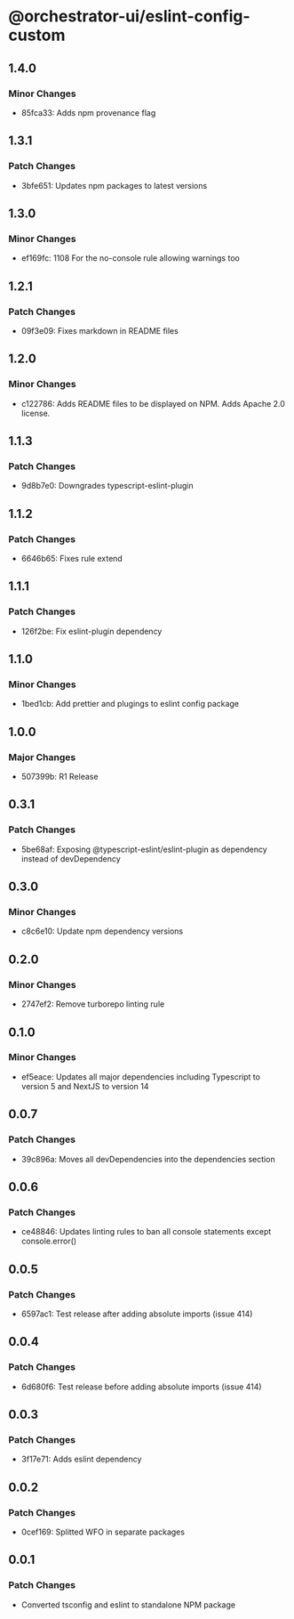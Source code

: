 # @orchestrator-ui/eslint-config-custom

## 1.4.0

### Minor Changes

-   85fca33: Adds npm provenance flag

## 1.3.1

### Patch Changes

-   3bfe651: Updates npm packages to latest versions

## 1.3.0

### Minor Changes

-   ef169fc: 1108 For the no-console rule allowing warnings too

## 1.2.1

### Patch Changes

-   09f3e09: Fixes markdown in README files

## 1.2.0

### Minor Changes

-   c122786: Adds README files to be displayed on NPM. Adds Apache 2.0 license.

## 1.1.3

### Patch Changes

-   9d8b7e0: Downgrades typescript-eslint-plugin

## 1.1.2

### Patch Changes

-   6646b65: Fixes rule extend

## 1.1.1

### Patch Changes

-   126f2be: Fix eslint-plugin dependency

## 1.1.0

### Minor Changes

-   1bed1cb: Add prettier and plugings to eslint config package

## 1.0.0

### Major Changes

-   507399b: R1 Release

## 0.3.1

### Patch Changes

-   5be68af: Exposing @typescript-eslint/eslint-plugin as dependency instead of devDependency

## 0.3.0

### Minor Changes

-   c8c6e10: Update npm dependency versions

## 0.2.0

### Minor Changes

-   2747ef2: Remove turborepo linting rule

## 0.1.0

### Minor Changes

-   ef5eace: Updates all major dependencies including Typescript to version 5 and NextJS to version 14

## 0.0.7

### Patch Changes

-   39c896a: Moves all devDependencies into the dependencies section

## 0.0.6

### Patch Changes

-   ce48846: Updates linting rules to ban all console statements except console.error()

## 0.0.5

### Patch Changes

-   6597ac1: Test release after adding absolute imports (issue 414)

## 0.0.4

### Patch Changes

-   6d680f6: Test release before adding absolute imports (issue 414)

## 0.0.3

### Patch Changes

-   3f17e71: Adds eslint dependency

## 0.0.2

### Patch Changes

-   0cef169: Splitted WFO in separate packages

## 0.0.1

### Patch Changes

-   Converted tsconfig and eslint to standalone NPM package
